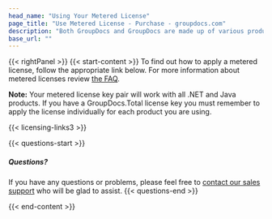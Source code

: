 ```yaml
---
head_name: "Using Your Metered License"
page_title: "Use Metered License - Purchase - groupdocs.com"
description: "Both GroupDocs and GroupDocs are made up of various products and you will need to apply the license for each product."
base_url: ""
---
```

{{< rightPanel >}}
{{< start-content >}}
To find out how to apply a metered license, follow the appropriate link below. For more information about metered licenses review [the FAQ](/faqs/licensing/metered).

**Note:** Your metered license key pair will work with all .NET and Java products.  If you have a GroupDocs.Total license key you must remember to apply the license individually for each product you are using.  

{{< licensing-links3 >}}  

{{< questions-start >}}
##### Questions?
If you have any questions or problems, please feel free to [contact our sales support](https://about.groupdocs.com/contact/) who will be glad to assist.
{{< questions-end >}}

{{< end-content >}}